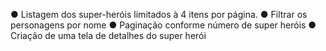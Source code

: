 ● Listagem dos super-heróis limitados à 4 itens por página.
● Filtrar os personagens por nome
● Paginação conforme número de super heróis
● Criação de uma tela de detalhes do super herói